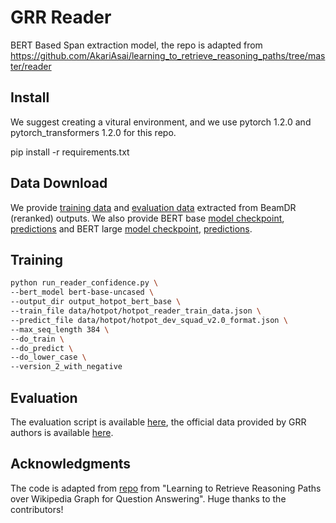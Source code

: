 

# GRR Reader 

BERT Based Span extraction model, the repo is adapted from https://github.com/AkariAsai/learning_to_retrieve_reasoning_paths/tree/master/reader

## Install 

We suggest creating a vitural environment, and we use pytorch 1.2.0 and pytorch_transformers 1.2.0 for this repo.

pip install -r requirements.txt


## Data Download
We provide [training data](https://www.dropbox.com/s/0rp40y5p7xxrxur/reader_train_data.json?dl=0) and [evaluation data](https://www.dropbox.com/s/x7uddrmivj1zzjn/reader_dev.json?dl=0) extracted from BeamDR (reranked) outputs. We also provide BERT base [model checkpoint](https://www.dropbox.com/s/dhj04830b52wroj/reader_bert_base.tar.gz?dl=0), [predictions](https://www.dropbox.com/s/w8hv8r0t4n0xv2v/bert_base_pred.json?dl=0) and BERT large [model checkpoint](https://www.dropbox.com/s/663y4gp8uvw62vn/reader_bert_large.tar.gz?dl=0), [predictions](https://www.dropbox.com/s/tjgjjh3o4hiy8xx/bert_large_pred.json?dl=0). 

## Training

```bash
python run_reader_confidence.py \
--bert_model bert-base-uncased \
--output_dir output_hotpot_bert_base \
--train_file data/hotpot/hotpot_reader_train_data.json \
--predict_file data/hotpot/hotpot_dev_squad_v2.0_format.json \
--max_seq_length 384 \
--do_train \
--do_predict \
--do_lower_case \
--version_2_with_negative 
```

## Evaluation

The evaluation script is available [here](https://worksheets.codalab.org/rest/bundles/0x6b567e1cf2e041ec80d7098f031c5c9e/contents/blob/), 
the official data provided by GRR authors is available [here](https://drive.google.com/file/d/1MysthH2TRYoJcK_eLOueoLeYR42T-JhB/view). 

## Acknowledgments

The code is adapted from [repo](https://github.com/AkariAsai/learning_to_retrieve_reasoning_paths) from "Learning to Retrieve Reasoning Paths over Wikipedia Graph for Question Answering". Huge thanks to the contributors!
